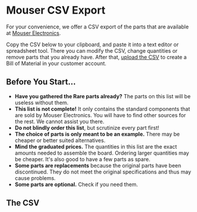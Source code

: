 # Mouser CSV Export

For your convenience, we offer a CSV export of the parts that are available at [Mouser Electronics](https://www.mouser.com).

Copy the CSV below to your clipboard, and paste it into a text editor or spreadsheet tool. There you can modify the CSV, change quantities or remove parts that you already have. After that, [upload the CSV](https://www.mouser.com/Bom/Upload) to create a Bill of Material in your customer account.

## Before You Start…

* **Have you gathered the <span class="rare">Rare</span> parts already?** The parts on this list will be useless without them.
* **This list is not complete!** It only contains the standard components that are sold by Mouser Electronics. You will have to find other sources for the rest. We cannot assist you there.
* **Do not blindly order this list**, but scrutinize every part first!
* **The choice of parts is only meant to be an example.** There may be cheaper or better suited alternatives.
* **Mind the graduated prices.** The quantities in this list are the exact amounts needed to assemble the board. Ordering larger quantities may be cheaper. It's also good to have a few parts as spare.
* **Some parts are replacements** because the original parts have been discontinued. They do not meet the original specifications and thus may cause problems.
* **Some parts are optional.** Check if you need them.

## The CSV